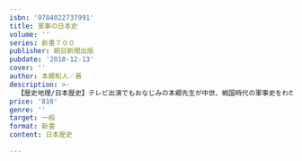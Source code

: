 ```yaml
---
isbn: '9784022737991'
title: 軍事の日本史
volume: ''
series: 新書７００
publisher: 朝日新聞出版
pubdate: '2018-12-13'
cover: ''
author: 本郷和人／著
description: >-
  【歴史地理/日本歴史】テレビ出演でもおなじみの本郷先生が中世、戦国時代の軍事史をわかりやすく解説。戦国時代に１万人の軍勢が１カ月にかかる必要経費はいくらか？、源平の戦いと一騎打ちの実態、集団戦から総力戦へ、錦の御旗に隠された真意とは？「戦場のリアル」が見えてくる。
price: '810'
genre: ''
target: 一般
format: 新書
content: 日本歴史

---
```

